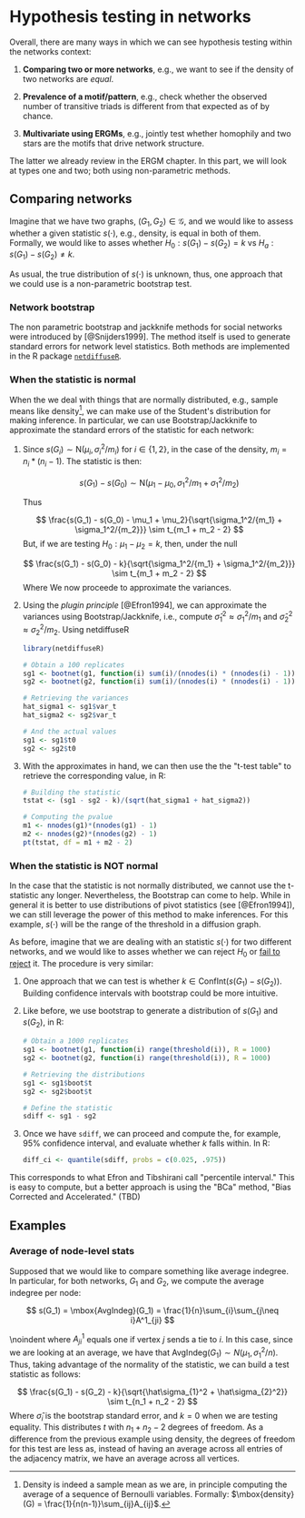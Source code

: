 # Hypothesis testing in networks

Overall, there are many ways in which we can see hypothesis testing within
the networks context:

1. **Comparing two or more networks**, e.g., we want to see if the density of
two networks are *equal*.

2. **Prevalence of a motif/pattern**, e.g., check whether the observed number
of transitive triads is different from that expected as of by chance.

3. **Multivariate using ERGMs**, e.g., jointly test whether homophily and 
two stars are the motifs that drive network structure.

The latter we already review in the ERGM chapter. In this part, we will look
at types one and two; both using non-parametric methods.

## Comparing networks

Imagine that we have two graphs, $(G_1,G_2) \in \mathcal{G}$, and we would like
to assess whether a given statistic $s(\cdot)$, e.g., density, is equal in both of them.
Formally, we would like to asses whether $H_0: s(G_1) - s(G_2) = k$ vs
$H_a: s(G_1) - s(G_2) \neq k$. 

As usual, the true distribution of $s(\cdot)$ is unknown, thus, one approach that
we could use is a non-parametric bootstrap test.

### Network bootstrap

The non parametric bootstrap and jackknife methods for social networks were
introduced by [@Snijders1999]. The method itself is used to generate standard
errors for network level statistics. Both methods are implemented in the R
package [`netdiffuseR`](https://cran.r-project.org/package=netdiffuseR).

### When the statistic is normal

When the we deal with things that are normally distributed, e.g., sample means
like density[^density-sample-mean],
we can make use of the Student's distribution for making inference. In particular,
we can use Bootstrap/Jackknife to approximate the standard errors of the statistic
for each network:

[^density-sample-mean]: Density is indeed a sample mean as we are, in principle
computing the average of a sequence of Bernoulli variables. Formally:
$\mbox{density}(G) = \frac{1}{n(n-1)}\sum_{ij}A_{ij}$.

1. Since $s(G_i)\sim \mbox{N}(\mu_i,\sigma_i^2/m_i)$ for $i\in\{1,2\}$, in the case
   of the density, $m_i = n_i * (n_i - 1)$. The statistic is then:

   $$
   s(G_1) - s(G_0)\sim \mbox{N}(\mu_1-\mu_0, \sigma_1^2/m_1 + \sigma_1^2/m_2)
   $$
   
   Thus
   
   $$
   \frac{s(G_1) - s(G_0) - \mu_1 + \mu_2}{\sqrt{\sigma_1^2/{m_1} + \sigma_1^2/{m_2}}} \sim t_{m_1 + m_2 - 2}
   $$
   But, if we are testing $H_0: \mu_1 - \mu_2 = k$, then, under the null
   
   $$
   \frac{s(G_1) - s(G_0) - k}{\sqrt{\sigma_1^2/{m_1} + \sigma_1^2/{m_2}}} \sim t_{m_1 + m_2 - 2}
   $$
   Where We now proceede to approximate the variances.
   
2. Using the *plugin principle* [@Efron1994], we can approximate the variances
   using Bootstrap/Jackknife, i.e., compute $\hat\sigma_1^2\approx\sigma_1^2/m_1$ and
   $\hat\sigma_2^2\approx\sigma_2^2/m_2$. Using netdiffuseR
   
   ```r
   library(netdiffuseR)
   
   # Obtain a 100 replicates
   sg1 <- bootnet(g1, function(i) sum(i)/(nnodes(i) * (nnodes(i) - 1)), R = 100)
   sg2 <- bootnet(g2, function(i) sum(i)/(nnodes(i) * (nnodes(i) - 1)), R = 100)
   
   # Retrieving the variances
   hat_sigma1 <- sg1$var_t
   hat_sigma2 <- sg2$var_t
   
   # And the actual values
   sg1 <- sg1$t0
   sg2 <- sg2$t0
   ```
   
3. With the approximates in hand, we can then use the the "t-test table" to
   retrieve the corresponding value, in R:
   
   ```r
   # Building the statistic
   tstat <- (sg1 - sg2 - k)/(sqrt(hat_sigma1 + hat_sigma2))
   
   # Computing the pvalue
   m1 <- nnodes(g1)*(nnodes(g1) - 1)
   m2 <- nnodes(g2)*(nnodes(g2) - 1)
   pt(tstat, df = m1 + m2 - 2)
   ```

### When the statistic is NOT normal

In the case that the statistic is not normally distributed, we cannot use the
t-statistic any longer. Nevertheless, the Bootstrap can come to help. While
in general it is better to use distributions of pivot statistics (see [@Efron1994]),
we can still leverage the power of this method to make inferences. For this
example, $s(\cdot)$ will be the range of the threshold in a diffusion graph.

As before, imagine that we are dealing with an statistic $s(\cdot)$ for two
different networks, and we would like to asses whether we can reject $H_0$ 
or [fail to reject](https://www.thoughtco.com/fail-to-reject-in-a-hypothesis-test-3126424) it.
The procedure is very similar:

1. One approach that we can test is whether $k \in \mbox{ConfInt}(s(G_1) - s(G_2))$.
   Building confidence intervals with bootstrap could be more intuitive.
   
2. Like before, we use bootstrap to generate a distribution of $s(G_1)$ and
   $s(G_2)$, in R:
   
   ```r
   # Obtain a 1000 replicates
   sg1 <- bootnet(g1, function(i) range(threshold(i)), R = 1000)
   sg2 <- bootnet(g2, function(i) range(threshold(i)), R = 1000)
   
   # Retrieving the distributions
   sg1 <- sg1$boot$t
   sg2 <- sg2$boot$t
   
   # Define the statistic
   sdiff <- sg1 - sg2
   ```
   
3. Once we have `sdiff`, we can proceed and compute the, for example, 95\%
   confidence interval, and evaluate whether $k$ falls within. In R:
   
   ```r
   diff_ci <- quantile(sdiff, probs = c(0.025, .975))
   ```
   
This corresponds to what Efron and Tibshirani call "percentile interval."
This is easy to compute, but a better approach is using the "BCa" method,
"Bias Corrected and Accelerated." (TBD)

## Examples

### Average of node-level stats

Supposed that we would like to compare something like average indegree. 
In particular, for both networks, $G_1$ and $G_2$, we compute the average
indegree per node:

$$
s(G_1) = \mbox{AvgIndeg}(G_1) = \frac{1}{n}\sum_{i}\sum_{j\neq i}A^1_{ji}
$$

\noindent where $A^1_{ji}$ equals one if vertex $j$ sends a tie to $i$. In this
case, since we are looking at an average, we have that 
$\mbox{AvgIndeg}(G_1) \sim N(\mu_1, \sigma^2_1/n)$. Thus, taking advantage of
the normality of the statistic, we can build a test statistic as follows:

$$
\frac{s(G_1) - s(G_2) - k}{\sqrt{\hat\sigma_{1}^2 + \hat\sigma_{2}^2}} \sim t_{n_1 + n_2 - 2}
$$
Where $\hat\sigma_i$ is the bootstrap standard error, and $k = 0$ when we are testing
equality. This distributes $t$ with
$n_1+n_2-2$ degrees of freedom. As a difference from the previous example using
density, the degrees of freedom for this test are less as, instead of having an
average across all entries of the adjacency matrix, we have an average across all
vertices.














